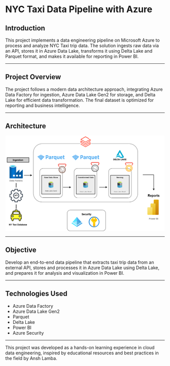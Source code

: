 # **NYC Taxi Data Pipeline with Azure**  

## **Introduction**  
This project implements a data engineering pipeline on Microsoft Azure to process and analyze NYC Taxi trip data. The solution ingests raw data via an API, stores it in Azure Data Lake, transforms it using Delta Lake and Parquet format, and makes it available for reporting in Power BI.  

---

## **Project Overview**  
The project follows a modern data architecture approach, integrating Azure Data Factory for ingestion, Azure Data Lake Gen2 for storage, and Delta Lake for efficient data transformation. The final dataset is optimized for reporting and business intelligence.  

---

## **Architecture**  
<div align="center">
    <img src="https://raw.githubusercontent.com/juancarlosierrac/NYTaxi-DataEngineeringProject/main/images/NY_Taxi_Project.png" 
         alt="NYC Taxi Data Pipeline Architecture" 
         width="800px"/>
</div>  

---

## **Objective**  
Develop an end-to-end data pipeline that extracts taxi trip data from an external API, stores and processes it in Azure Data Lake using Delta Lake, and prepares it for analysis and visualization in Power BI.  

---

## **Technologies Used**  
- Azure Data Factory  
- Azure Data Lake Gen2  
- Parquet  
- Delta Lake  
- Power BI  
- Azure Security  

---

This project was developed as a hands-on learning experience in cloud data engineering, inspired by educational resources and best practices in the field by Ansh Lamba.
